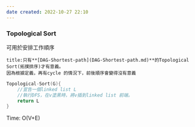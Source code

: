 ```yaml
---
date created: 2022-10-27 22:10
---
```


### Topological Sort

可用於安排工作順序

```ad-attention
title:只有**[DAG-Shortest-path](DAG-Shortest-path.md)**的Topological Sort(拓撲排序)才有意義。
因為根據定義，再有cycle 的情況下，前後順序會變得沒有意義
```

```C
Topological-Sort(G){
	//宣告一個linked list L
	//執行DFS，在v塗黑時，將v插到linked list 前端。
	return L
}
```

Time: O(V+E)

